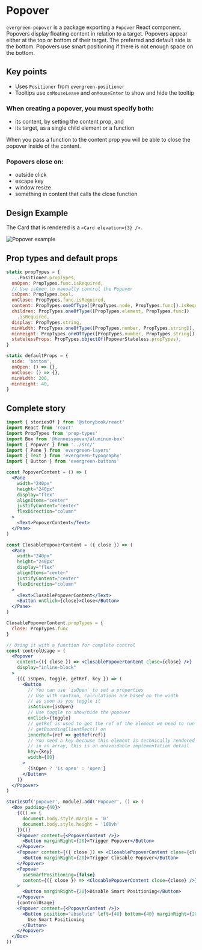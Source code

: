 # Popover

`evergreen-popover` is a package exporting a `Popover` React component.
Popovers display floating content in relation to a target.
Popovers appear either at the top or bottom of their target.
The preferred and default side is the bottom.
Popovers use smart positioning if there is not enough space on the bottom.

## Key points

* Uses `Positioner` from `evergreen-positioner`
* Tooltips use `onMouseLeave` and `onMouseEnter` to show and hide the tooltip

### When creating a popover, you must specify both:

* its content, by setting the content prop, and
* its target, as a single child element or a function

When you pass a function to the content prop you will be able to close the popover inside of the content.

### Popovers close on:

* outside click
* escape key
* window resize
* something in content that calls the close function

## Design Example

The Card that is rendered is a `<Card elevation={3} />`.

![Popover example](https://user-images.githubusercontent.com/564463/31321453-2f0d15ce-ac3b-11e7-81a3-0471242bc76f.png)

## Prop types and default props

```js
static propTypes = {
  ...Positioner.propTypes,
  onOpen: PropTypes.func.isRequired,
  // Use isOpen to manually control the Popover
  isOpen: PropTypes.bool,
  onClose: PropTypes.func.isRequired,
  content: PropTypes.oneOfType([PropTypes.node, PropTypes.func]).isRequired,
  children: PropTypes.oneOfType([PropTypes.element, PropTypes.func])
    .isRequired,
  display: PropTypes.string,
  minWidth: PropTypes.oneOfType([PropTypes.number, PropTypes.string]),
  minHeight: PropTypes.oneOfType([PropTypes.number, PropTypes.string]),
  statelessProps: PropTypes.objectOf(PopoverStateless.propTypes),
}

static defaultProps = {
  side: 'bottom',
  onOpen: () => {},
  onClose: () => {},
  minWidth: 200,
  minHeight: 40,
}
```

## Complete story

```jsx
import { storiesOf } from '@storybook/react'
import React from 'react'
import PropTypes from 'prop-types'
import Box from '@hennessyevan/aluminum-box'
import { Popover } from '../src/'
import { Pane } from 'evergreen-layers'
import { Text } from 'evergreen-typography'
import { Button } from 'evergreen-buttons'

const PopoverContent = () => (
  <Pane
    width="240px"
    height="240px"
    display="flex"
    alignItems="center"
    justifyContent="center"
    flexDirection="column"
  >
    <Text>PopoverContent</Text>
  </Pane>
)

const ClosablePopoverContent = ({ close }) => (
  <Pane
    width="240px"
    height="240px"
    display="flex"
    alignItems="center"
    justifyContent="center"
    flexDirection="column"
  >
    <Text>ClosablePopoverContent</Text>
    <Button onClick={close}>Close</Button>
  </Pane>
)

ClosablePopoverContent.propTypes = {
  close: PropTypes.func
}

// Using it with a function for complete control
const controlUsage = (
  <Popover
    content={({ close }) => <ClosablePopoverContent close={close} />}
    display="inline-block"
  >
    {({ isOpen, toggle, getRef, key }) => (
      <Button
        // You can use `isOpen` to set a properties
        // Use with caution, calculations are based on the width
        // as soon as you toggle it
        isActive={isOpen}
        // Use toggle to show/hide the popover
        onClick={toggle}
        // getRef is used to get the ref of the element we need to run
        // getBoundingClientRect() on
        innerRef={ref => getRef(ref)}
        // You need a key because this element is technically rendered
        // in an array, this is an unavoidable implementation detail
        key={key}
        width={80}
      >
        {isOpen ? 'is open' : 'open'}
      </Button>
    )}
  </Popover>
)

storiesOf('popover', module).add('Popover', () => (
  <Box padding={40}>
    {(() => {
      document.body.style.margin = '0'
      document.body.style.height = '100vh'
    })()}
    <Popover content={<PopoverContent />}>
      <Button marginRight={20}>Trigger Popover</Button>
    </Popover>
    <Popover content={({ close }) => <ClosablePopoverContent close={close} />}>
      <Button marginRight={20}>Trigger Closable Popover</Button>
    </Popover>
    <Popover
      useSmartPositioning={false}
      content={({ close }) => <ClosablePopoverContent close={close} />}
    >
      <Button marginRight={20}>Disable Smart Positioning</Button>
    </Popover>
    {controlUsage}
    <Popover content={<PopoverContent />}>
      <Button position="absolute" left={40} bottom={40} marginRight={20}>
        Use Smart Positioning
      </Button>
    </Popover>
  </Box>
))
```
